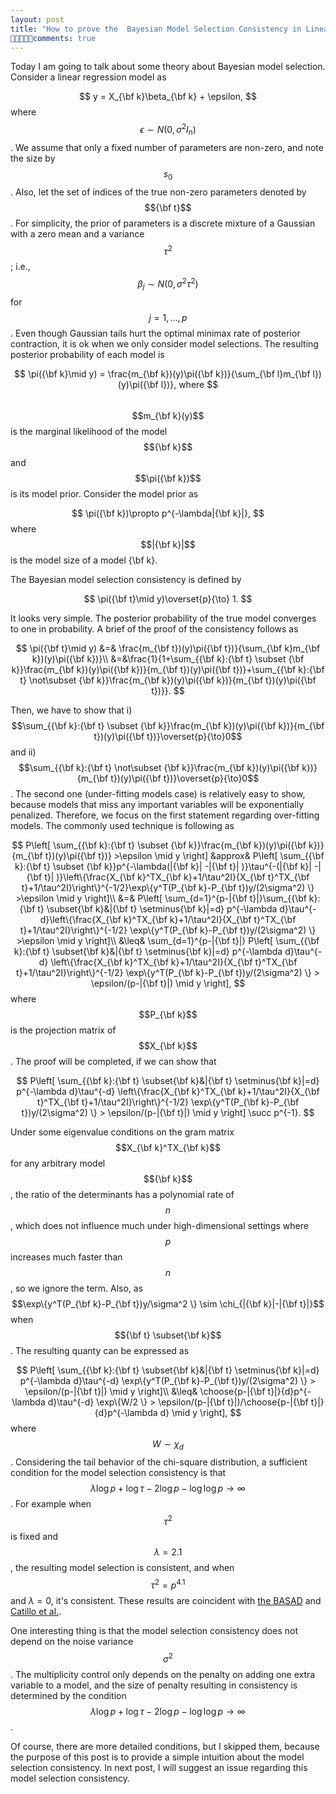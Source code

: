 ```yaml
---
layout: post
title: "How to prove the  Bayesian Model Selection Consistency in Linear Models"
comments: true
---
```

 
 Today I am going to talk about some theory about Bayesian model selection. Consider a linear regression model as 
 
$$
 y = X_{\bf k}\beta_{\bf k} + \epsilon,
 $$
 where $$\epsilon \sim N(0,\sigma^2I_n)$$.  We assume that only a fixed number of parameters  are non-zero, and note the size by $$s_0$$. Also, let the set of indices of the true non-zero parameters denoted by $${\bf  t}$$. For simplicity, the prior of parameters is a discrete mixture of a Gaussian with a zero mean and a variance $$\tau^2$$; i.e., $$\beta_j\sim N(0,\sigma^2\tau^2)$$ for $$j=1,\dots,p$$. Even though Gaussian tails hurt the optimal minimax rate of posterior contraction, it is ok when we only consider model selections. The resulting posterior probability of each model  is 

$$
\pi({\bf k}\mid y) = \frac{m_{\bf k})(y)\pi({\bf k})}{\sum_{\bf l}m_{\bf l})(y)\pi({\bf l})}, where
$$  
 $$m_{\bf k}(y)$$ is the marginal likelihood of the model $${\bf k}$$ and $$\pi({\bf k})$$ is its model prior. Consider the model prior as
 
$$
\pi({\bf k})\propto p^{-\lambda|{\bf k}|},
 $$
 where $$|{\bf k}|$$ is the model size of a model {\bf k}.
 
The Bayesian model selection consistency is
  defined by
  
  $$
  \pi({\bf t}\mid y)\overset{p}{\to} 1.
  $$
 
 It looks very simple. The posterior probability of the true model converges to one in probability. A brief of  the proof of the consistency follows as 
 
 $$
  \pi({\bf t}\mid y) &=&  \frac{m_{\bf t})(y)\pi({\bf t})}{\sum_{\bf k}m_{\bf k})(y)\pi({\bf k})}\\
  &=&\frac{1}{1+\sum_{{\bf k}:{\bf t} \subset {\bf k}}\frac{m_{\bf k})(y)\pi({\bf k})}{m_{\bf t})(y)\pi({\bf t})}+\sum_{{\bf k}:{\bf t} \not\subset {\bf k}}\frac{m_{\bf k})(y)\pi({\bf k})}{m_{\bf t})(y)\pi({\bf t})}}. 
$$

Then, we have to show that i) $$\sum_{{\bf k}:{\bf t} \subset {\bf k}}\frac{m_{\bf k})(y)\pi({\bf k})}{m_{\bf t})(y)\pi({\bf t})}\overset{p}{\to}0$$ and ii) $$\sum_{{\bf k}:{\bf t} \not\subset {\bf k}}\frac{m_{\bf k})(y)\pi({\bf k})}{m_{\bf t})(y)\pi({\bf t})}\overset{p}{\to}0$$. The second one (under-fitting models case) is relatively easy to show, because models that miss any important variables will be exponentially penalized. Therefore, we focus on the first statement regarding over-fitting models. The commonly used technique is following as 

$$
P\left[ \sum_{{\bf k}:{\bf t} \subset {\bf k}}\frac{m_{\bf k})(y)\pi({\bf k})}{m_{\bf t})(y)\pi({\bf t})} >\epsilon \mid y \right] &approx& P\left[ \sum_{{\bf k}:{\bf t} \subset {\bf k}}p^{-\lambda(|{\bf k}| -|{\bf t}| )}\tau^{-(|{\bf k}| -|{\bf t}| )}\left\{\frac{X_{\bf k}^TX_{\bf k}+1/\tau^2I}{X_{\bf t}^TX_{\bf t}+1/\tau^2I}\right\}^{-1/2}\exp\{y^T(P_{\bf k}-P_{\bf t})y/(2\sigma^2) \} >\epsilon \mid y \right]\\
&=&  P\left[ \sum_{d=1}^{p-|{\bf t}|}\sum_{{\bf k}:{\bf t} \subset{\bf k}&|{\bf t} \setminus{\bf k}|=d} p^{-\lambda d}\tau^{-d}\left\{\frac{X_{\bf k}^TX_{\bf k}+1/\tau^2I}{X_{\bf t}^TX_{\bf t}+1/\tau^2I}\right\}^{-1/2} \exp\{y^T(P_{\bf k}-P_{\bf t})y/(2\sigma^2) \} >\epsilon \mid y \right]\\
 &\leq& \sum_{d=1}^{p-|{\bf t}|} P\left[  \sum_{{\bf k}:{\bf t} \subset{\bf k}&|{\bf t} \setminus{\bf k}|=d} p^{-\lambda d}\tau^{-d} \left\{\frac{X_{\bf k}^TX_{\bf k}+1/\tau^2I}{X_{\bf t}^TX_{\bf t}+1/\tau^2I}\right\}^{-1/2} \exp\{y^T(P_{\bf k}-P_{\bf t})y/(2\sigma^2) \}  > \epsilon/(p-|{\bf t}|) \mid y \right], 
 $$
where $$P_{\bf k}$$ is the projection matrix of $$X_{\bf k}$$. The proof will be completed, if we can show that 
 
 $$
 P\left[  \sum_{{\bf k}:{\bf t} \subset{\bf k}&|{\bf t} \setminus{\bf k}|=d} p^{-\lambda d}\tau^{-d} \left\{\frac{X_{\bf k}^TX_{\bf k}+1/\tau^2I}{X_{\bf t}^TX_{\bf t}+1/\tau^2I}\right\}^{-1/2} \exp\{y^T(P_{\bf k}-P_{\bf t})y/(2\sigma^2) \}  > \epsilon/(p-|{\bf t}|) \mid y \right] \succ p^{-1}.
 $$
 
 Under some eigenvalue conditions on the gram matrix $$X_{\bf k}^TX_{\bf k}$$ for any arbitrary model $${\bf k}$$, the ratio of the determinants has a polynomial rate of $$n$$, which does not influence much under high-dimensional settings where $$p$$ increases much faster than $$n$$, so we ignore the term. Also, as $$\exp\{y^T(P_{\bf k}-P_{\bf t})y/\sigma^2 \} \sim \chi_{|{\bf k}|-|{\bf t}|}$$ when $${\bf t} \subset{\bf k}$$. The resulting quanty can be expressed as
 
 $$
 P\left[  \sum_{{\bf k}:{\bf t} \subset{\bf k}&|{\bf t} \setminus{\bf k}|=d} p^{-\lambda d}\tau^{-d} \exp\{y^T(P_{\bf k}-P_{\bf t})y/(2\sigma^2) \}  > \epsilon/(p-|{\bf t}|) \mid y \right]\\
 &\leq& \choose{p-|{\bf t}|}{d}p^{-\lambda d}\tau^{-d} \exp\{W/2 \}  > \epsilon/(p-|{\bf t}|)/\choose{p-|{\bf t}|}{d}p^{-\lambda d} \mid y \right],
 $$
 where $$W \sim \chi_{d}$$. Considering the tail behavior of the chi-square distribution, a sufficient condition for the model selection consistency is that 
$$\lambda\log p + \log \tau  - 2\log p - \log\log p \to \infty$$. For example when $$\tau^2$$ is fixed and $$\lambda=2.1$$, the resulting model selection is consistent, and when $$\tau^2=p^{4.1}$$ and $\lambda =0$, it's consistent.  These results are coincident with [the BASAD](https://arxiv.org/pdf/1405.6545.pdf) and [Catillo et al.](https://arxiv.org/pdf/1403.0735.pdf).

One interesting thing is that the model selection consistency does not depend on the noise variance $$\sigma^2$$. The multiplicity control only depends on the penalty on adding one extra variable to a model, and the size of penalty resulting in consistency is determined by the condition $$\lambda\log p + \log \tau  - 2\log p - \log\log p \to \infty$$.

Of course, there are more detailed conditions, but I skipped them, because the purpose of this post is to provide a simple intuition about the model selection consistency. In next post, I will suggest an issue regarding this model selection consistency.
 
 
 

